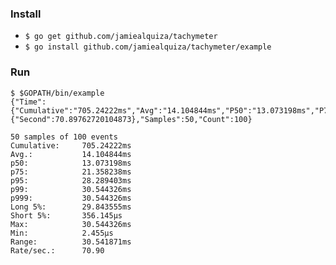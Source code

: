 ### Install
 - `$ go get github.com/jamiealquiza/tachymeter`
 - `$ go install github.com/jamiealquiza/tachymeter/example`

### Run
```
$ $GOPATH/bin/example
{"Time":{"Cumulative":"705.24222ms","Avg":"14.104844ms","P50":"13.073198ms","P75":"21.358238ms","P95":"28.289403ms","P99":"30.544326ms","P999":"30.544326ms","Long5p":"29.843555ms","Short5p":"356.145µs","Max":"30.544326ms","Min":"2.455µs","Range":"30.541871ms"},"Rate":{"Second":70.89762720104873},"Samples":50,"Count":100}

50 samples of 100 events
Cumulative:     705.24222ms
Avg.:           14.104844ms
p50:            13.073198ms
p75:            21.358238ms
p95:            28.289403ms
p99:            30.544326ms
p999:           30.544326ms
Long 5%:        29.843555ms
Short 5%:       356.145µs
Max:            30.544326ms
Min:            2.455µs
Range:          30.541871ms
Rate/sec.:      70.90
```